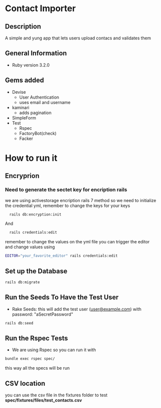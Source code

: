 # Contact Importer

## Description
A simple and yung app that lets users upload contacs and validates them

## General Information

* Ruby version 3.2.0

## Gems added
* Devise
  * User Authentication
  * uses email and username
* kaminari
  * adds pagination
* SimpleForm
* Test
  * Rspec
  * FactoryBot(check)
  * Facker


# How to run it

## Encryprion
 ### Need to generate the sectet key for encription rails
  we are using activestorage encription rails 7 method so we need to initialize the credential yml, remember to change the keys for your keys
  ```bash
    rails db:encryption:init
  ```
  And
  ```bash
    rails credentials:edit
  ```
remember to change the values on the yml file you can trigger the editor and change values using
```bash
EDITOR="your_favorite_editor" rails credentials:edit
```

## Set up the Database
```bash
rails db:migrate
```
## Run the Seeds To Have the Test User
* Rake Seeds: this will add the test user (user@example.com) with password: "aSecretPassword"
```bash
rails db:seed
```
## Run the Rspec Tests
* We are using Rspec so you can run it with
```bash
bundle exec rspec spec/
```
this way all the specs will be run

## **CSV location**
  you can use the csv file in the fixtures folder to test
  **spec/fixtures/files/test_contacts.csv**

